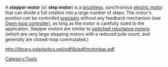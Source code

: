 A **stepper motor** (or **step motor**) is a
[brushless](Brushless_DC_electric_motor "wikilink"), synchronous
[electric motor](electric_motor "wikilink") that can divide a full
rotation into a large number of steps. The motor's position can be
controlled [precisely](accuracy_and_precision "wikilink") without any
feedback mechanism (see [Open-loop
controller](Open-loop_controller "wikilink")), as long as the motor is
carefully sized to the application. Stepper motors are similar to
[switched reluctance motors](Reluctance_motor "wikilink") (which are
very large stepping motors with a reduced pole count, and generally are
closed-loop commutated.)

<http://library.solarbotics.net/pdflib/pdf/motorbas.pdf>

[Category:Tools](Category:Tools "wikilink")